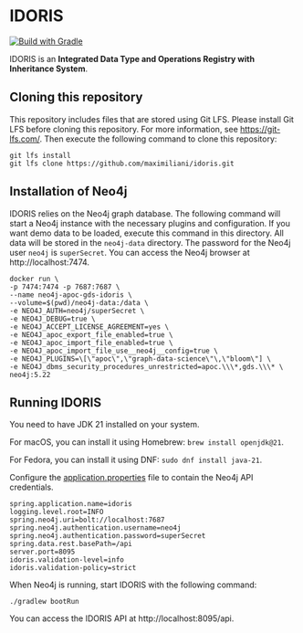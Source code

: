 # IDORIS

[![Build with Gradle](https://github.com/maximiliani/idoris/actions/workflows/gradle.yml/badge.svg)](https://github.com/maximiliani/idoris/actions/workflows/gradle.yml)

IDORIS is an **Integrated Data Type and Operations Registry with Inheritance System**.

## Cloning this repository

This repository includes files that are stored using Git LFS.
Please install Git LFS before cloning this repository.
For more information, see https://git-lfs.com/.
Then execute the following command to clone this repository:

```
git lfs install
git lfs clone https://github.com/maximiliani/idoris.git
```

## Installation of Neo4j

IDORIS relies on the Neo4j graph database.
The following command will start a Neo4j instance with the necessary plugins and configuration.
If you want demo data to be loaded, execute this command in this directory.
All data will be stored in the `neo4j-data` directory.
The password for the Neo4j user `neo4j` is `superSecret`.
You can access the Neo4j browser at http://localhost:7474.

```
docker run \
-p 7474:7474 -p 7687:7687 \
--name neo4j-apoc-gds-idoris \
--volume=$(pwd)/neo4j-data:/data \
-e NEO4J_AUTH=neo4j/superSecret \
-e NEO4J_DEBUG=true \
-e NEO4J_ACCEPT_LICENSE_AGREEMENT=yes \
-e NEO4J_apoc_export_file_enabled=true \
-e NEO4J_apoc_import_file_enabled=true \
-e NEO4J_apoc_import_file_use__neo4j__config=true \
-e NEO4J_PLUGINS=\[\"apoc\",\"graph-data-science\"\,\"bloom\"] \
-e NEO4J_dbms_security_procedures_unrestricted=apoc.\\\*,gds.\\\* \
neo4j:5.22
```

## Running IDORIS

You need to have JDK 21 installed on your system.

For macOS, you can install it using Homebrew: ```brew install openjdk@21```.

For Fedora, you can install it using DNF: ```sudo dnf install java-21```.

Configure the [application.properties](src/main/resources/application.properties) file to contain the Neo4j API
credentials.

```
spring.application.name=idoris
logging.level.root=INFO
spring.neo4j.uri=bolt://localhost:7687
spring.neo4j.authentication.username=neo4j
spring.neo4j.authentication.password=superSecret
spring.data.rest.basePath=/api
server.port=8095
idoris.validation-level=info
idoris.validation-policy=strict
```

When Neo4j is running, start IDORIS with the following command:

```
./gradlew bootRun
```

You can access the IDORIS API at http://localhost:8095/api.
